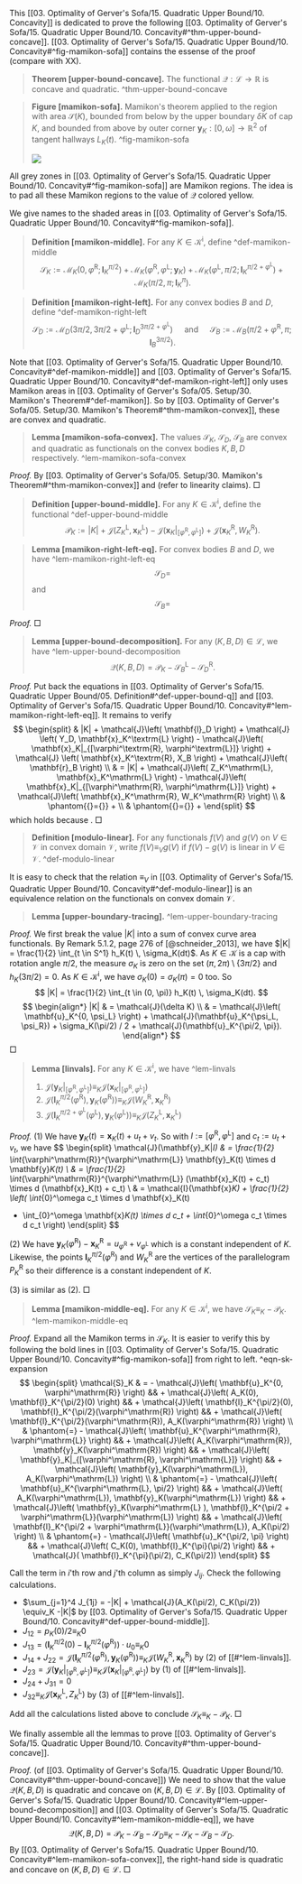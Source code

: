 This [[03. Optimality of Gerver's Sofa/15. Quadratic Upper Bound/10. Concavity]] is dedicated to prove the following [[03. Optimality of Gerver's Sofa/15. Quadratic Upper Bound/10. Concavity#^thm-upper-bound-concave]]. [[03. Optimality of Gerver's Sofa/15. Quadratic Upper Bound/10. Concavity#^fig-mamikon-sofa]] contains the essense of the proof (compare with XX).

> __Theorem [upper-bound-concave].__ The functional $\mathcal{Q} : \mathcal{L} \to \mathbb{R}$ is concave and quadratic. ^thm-upper-bound-concave

> __Figure [mamikon-sofa].__ Mamikon's theorem applied to the region with area $\mathcal{S}(K)$, bounded from below by the upper boundary $\delta K$ of cap $K$, and bounded from above by outer corner $\mathbf{y}_K : [0, \omega] \to \mathbb{R}^2$ of tangent hallways $L_K(t)$. ^fig-mamikon-sofa
> 
> ![](images/sofaMamikon.svg)

All grey zones in [[03. Optimality of Gerver's Sofa/15. Quadratic Upper Bound/10. Concavity#^fig-mamikon-sofa]] are Mamikon regions. The idea is to pad all these Mamikon regions to the value of $\mathcal{Q}$ colored yellow. 

We give names to the shaded areas in [[03. Optimality of Gerver's Sofa/15. Quadratic Upper Bound/10. Concavity#^fig-mamikon-sofa]].

> __Definition [mamikon-middle].__ For any $K \in \mathcal{K}^\mathrm{i}$, define ^def-mamikon-middle
$$
\mathcal{S}_K := \mathcal{M}_K\left( 0, \varphi^\mathrm{R}; \mathbf{l}_K^{\pi/2} \right) + 
\mathcal{M}_K\left( \varphi^\mathrm{R}, \varphi^\mathrm{L}; \mathbf{y}_K \right) + 
\mathcal{M}_K\left( \varphi^\mathrm{L}, \pi/2; \mathbf{l}_K^{\pi/2 + \varphi^\mathrm{L}} \right) + 
\mathcal{M}_K\left( \pi/2, \pi; \mathbf{l}_K^{\pi} \right).
$$

> __Definition [mamikon-right-left].__ For any convex bodies $B$ and $D$, define ^def-mamikon-right-left
$$
\mathcal{S}_D := \mathcal{M}_D\left( 3\pi/2, 3\pi/2 + \varphi^\mathrm{L}; \mathbf{l}_D^{3\pi/2 + \varphi^\mathrm{L}} \right) \quad \text{ and } \quad
\mathcal{S}_B := \mathcal{M}_B\left( \pi/2 + \varphi^\mathrm{R}, \pi; \mathbf{l}_B^{3\pi/2} \right).
$$

Note that [[03. Optimality of Gerver's Sofa/15. Quadratic Upper Bound/10. Concavity#^def-mamikon-middle]] and [[03. Optimality of Gerver's Sofa/15. Quadratic Upper Bound/10. Concavity#^def-mamikon-right-left]] only uses Mamikon areas in [[03. Optimality of Gerver's Sofa/05. Setup/30. Mamikon's Theorem#^def-mamikon]]. So by [[03. Optimality of Gerver's Sofa/05. Setup/30. Mamikon's Theorem#^thm-mamikon-convex]], these are convex and quadratic.

> __Lemma [mamikon-sofa-convex].__ The values $\mathcal{S}_K$, $\mathcal{S}_D$, $\mathcal{S}_B$ are convex and quadratic as functionals on the convex bodies $K, B, D$ respectively. ^lem-mamikon-sofa-convex

_Proof._ By [[03. Optimality of Gerver's Sofa/05. Setup/30. Mamikon's Theorem#^thm-mamikon-convex]] and (refer to linearity claims). □

> __Definition [upper-bound-middle].__ For any $K \in \mathcal{K}^\mathrm{i}$, define the functional ^def-upper-bound-middle
$$
\mathcal{P}_K := |K| + \mathcal{J}\left( Z_K^\mathrm{L}, \mathbf{x}_K^\mathrm{L} \right) -  \mathcal{J}\left( \mathbf{x}_K|_{[\varphi^\mathrm{R}, \varphi^\mathrm{L}]} \right) + \mathcal{J}\left( \mathbf{x}_K^\mathrm{R}, W_K^\mathrm{R} \right).
$$

> __Lemma [mamikon-right-left-eq].__ For convex bodies $B$ and $D$, we have ^lem-mamikon-right-left-eq
$$
\mathcal{S}_D = 
$$
> and
$$
\mathcal{S}_B =
$$

_Proof._  □

> __Lemma [upper-bound-decomposition].__ For any $(K, B, D) \in \mathcal{L}$, we have ^lem-upper-bound-decomposition
$$
\mathcal{Q}(K, B, D) = \mathcal{P}_K - \mathcal{S}_B^\mathrm{L} - \mathcal{S}_D^\mathrm{R}.
$$

_Proof._ Put back the equations in [[03. Optimality of Gerver's Sofa/15. Quadratic Upper Bound/05. Definition#^def-upper-bound-q]] and [[03. Optimality of Gerver's Sofa/15. Quadratic Upper Bound/10. Concavity#^lem-mamikon-right-left-eq]]. It remains to verify
$$
\begin{split}
& |K| + \mathcal{J}\left( \mathbf{l}_D \right) + \mathcal{J} \left( Y_D,   \mathbf{x}_K^\textrm{L} \right) - \mathcal{J}\left( \mathbf{x}_K|_{[\varphi^\textrm{R}, \varphi^\textrm{L}]} \right) + \mathcal{J} \left( \mathbf{x}_K^\textrm{R}, X_B \right)  + \mathcal{J}\left( \mathbf{r}_B \right) \\
& = |K| + \mathcal{J}\left( Z_K^\mathrm{L}, \mathbf{x}_K^\mathrm{L} \right) -  \mathcal{J}\left( \mathbf{x}_K|_{[\varphi^\mathrm{R}, \varphi^\mathrm{L}]} \right) + \mathcal{J}\left( \mathbf{x}_K^\mathrm{R}, W_K^\mathrm{R} \right) \\
& \phantom{{}={}} + \\
& \phantom{{}={}} + 
\end{split}
$$
which holds because . □

> __Definition [modulo-linear].__ For any functionals $f(V)$ and $g(V)$ on $V \in\mathcal{V}$ in convex domain $\mathcal{V}$, write $f(V) \equiv_V g(V)$ if $f(V) - g(V)$ is linear in $V \in \mathcal{V}$. ^def-modulo-linear

It is easy to check that the relation $\equiv_V$ in [[03. Optimality of Gerver's Sofa/15. Quadratic Upper Bound/10. Concavity#^def-modulo-linear]] is an equivalence relation on the functionals on convex domain $\mathcal{V}$.

> __Lemma [upper-boundary-tracing].__  ^lem-upper-boundary-tracing

_Proof._ We first break the value $|K|$ into a sum of convex curve area functionals. By Remark 5.1.2, page 276 of [@schneider_2013], we have $|K| = \frac{1}{2} \int_{t \in S^1} h_K(t) \, \sigma_K(dt)$. As $K \in \mathcal{K}$ is a cap with rotation angle $\pi/2$, the measure $\sigma_K$ is zero on the set $(\pi, 2\pi) \setminus \left\{ 3\pi/2 \right\}$ and $h_K(3\pi/2) = 0$. As $K \in \mathcal{K}^\mathrm{i}$, we have $\sigma_K(0) = \sigma_K(\pi) = 0$ too. So
$$
|K| = \frac{1}{2} \int_{t \in (0, \pi)} h_K(t) \, \sigma_K(dt).
$$
$$
\begin{align*}
|K| & = \mathcal{J}(\delta K) \\
& = \mathcal{J}\left( \mathbf{u}_K^{0, \psi_L} \right)  + \mathcal{J}(\mathbf{u}_K^{\psi_L, \psi_R}) + \sigma_K(\pi/2) / 2 + \mathcal{J}(\mathbf{u}_K^{\pi/2, \pi}).
\end{align*}
$$
 □

> __Lemma [linvals].__ For any $K \in \mathcal{K}^\mathrm{i}$, we have ^lem-linvals
> 
> 1. $\mathcal{J}\left( \mathbf{y}_K|_{[\varphi^\mathrm{R}, \varphi^\mathrm{L}]} \right) \equiv_K \mathcal{J}\left( \mathbf{x}_K|_{[\varphi^\mathrm{R}, \varphi^\mathrm{L}]} \right)$
> 2. $\mathcal{J}\left( \mathbf{l}_K^{\pi/2}(\varphi^\mathrm{R}), \mathbf{y}_K(\varphi^\mathrm{R}) \right) \equiv_K \mathcal{J}\left( W_K^\mathrm{R}, \mathbf{x}_K^\mathrm{R} \right)$
> 3. $\mathcal{J}\left( \mathbf{l}_K^{\pi/2 + \varphi^\mathrm{L}}(\varphi^\mathrm{L}), \mathbf{y}_K(\varphi^\mathrm{L}) \right) \equiv_K \mathcal{J}\left( Z_K^\mathrm{L}, \mathbf{x}_K^\mathrm{L} \right)$

_Proof._ (1) We have $\mathbf{y}_K(t) = \mathbf{x}_K(t) + u_t + v_t$. So with $I := \left[ \varphi^\mathrm{R}, \varphi^\mathrm{L} \right]$ and $c_t := u_t + v_t$, we have
$$
\begin{split}
\mathcal{J}(\mathbf{y}_K|_I) & = \frac{1}{2} \int_{\varphi^\mathrm{R}}^{\varphi^\mathrm{L}} \mathbf{y}_K(t) \times d \mathbf{y}_K(t) \\
& = \frac{1}{2} \int_{\varphi^\mathrm{R}}^{\varphi^\mathrm{L}} (\mathbf{x}_K(t) + c_t) \times d (\mathbf{x}_K(t) + c_t)  \\
& = \mathcal{I}(\mathbf{x}_K) + \frac{1}{2} \left( \int_{0}^\omega c_t \times d \mathbf{x}_K(t) 
+ \int_{0}^\omega \mathbf{x}_K(t) \times d c_t + \int_{0}^\omega c_t \times d c_t \right) 
\end{split}
$$

(2) We have $\mathbf{y}_K(\varphi^\mathrm{R}) - \mathbf{x}_K^\mathrm{R} = u_{\varphi^\mathrm{R}} + v_{\varphi^\mathrm{L}}$ which is a constant independent of $K$. Likewise, the points $\mathbf{l}_K^{\pi/2}(\varphi^\mathrm{R})$ and $W_K^\mathrm{R}$ are the vertices of the parallelogram $P_K^\mathrm{R}$ so their difference is a constant independent of $K$.

(3) is similar as (2). □

> __Lemma [mamikon-middle-eq].__ For any $K \in \mathcal{K}^\mathrm{i}$, we have $\mathcal{S}_K \equiv_K - \mathcal{P}_K$. ^lem-mamikon-middle-eq

_Proof._ Expand all the Mamikon terms in $\mathcal{S}_K$. It is easier to verify this by following the bold lines in [[03. Optimality of Gerver's Sofa/15. Quadratic Upper Bound/10. Concavity#^fig-mamikon-sofa]] from right to left. ^eqn-sk-expansion
$$
\begin{split}
\mathcal{S}_K
& = - \mathcal{J}\left( \mathbf{u}_K^{0, \varphi^\mathrm{R}} \right) && +
\mathcal{J}\left( A_K(0), \mathbf{l}_K^{\pi/2}(0) \right) && + 
\mathcal{J}\left( \mathbf{l}_K^{\pi/2}(0), \mathbf{l}_K^{\pi/2}(\varphi^\mathrm{R}) \right) && + 
\mathcal{J}\left( \mathbf{l}_K^{\pi/2}(\varphi^\mathrm{R}), A_K(\varphi^\mathrm{R}) \right) 
\\
& \phantom{=} -
\mathcal{J}\left( \mathbf{u}_K^{\varphi^\mathrm{R}, \varphi^\mathrm{L}} \right) && +
\mathcal{J}\left( A_K(\varphi^\mathrm{R}), \mathbf{y}_K(\varphi^\mathrm{R}) \right) && + 
\mathcal{J}\left( \mathbf{y}_K|_{[\varphi^\mathrm{R}, \varphi^\mathrm{L}]} \right) && +
\mathcal{J}\left( \mathbf{y}_K(\varphi^\mathrm{L}), A_K(\varphi^\mathrm{L}) \right)
\\
& \phantom{=} - 
\mathcal{J}\left( \mathbf{u}_K^{\varphi^\mathrm{L}, \pi/2} \right) && + 
\mathcal{J}\left( A_K(\varphi^\mathrm{L}), \mathbf{y}_K(\varphi^\mathrm{L}) \right) && +
\mathcal{J}\left( \mathbf{y}_K(\varphi^\mathrm{L} ), \mathbf{l}_K^{\pi/2 + \varphi^\mathrm{L}}(\varphi^\mathrm{L}) \right) && +
\mathcal{J}\left( \mathbf{l}_K^{\pi/2 + \varphi^\mathrm{L}}(\varphi^\mathrm{L}), A_K(\pi/2) \right)
\\
& \phantom{=} - 
\mathcal{J}\left( \mathbf{u}_K^{\pi/2, \pi} \right) && + 
\mathcal{J}\left( C_K(0), \mathbf{l}_K^{\pi}(\pi/2) \right) && +
\mathcal{J}( \mathbf{l}_K^{\pi}(\pi/2), C_K(\pi/2)) 
\end{split}
$$

Call the term in $i$'th row and $j$'th column as simply $J_{ij}$. Check the following calculations.

- $\sum_{j=1}^4 J_{1j} = -|K| + \mathcal{J}(A_K(\pi/2), C_K(\pi/2)) \equiv_K -|K|$ by [[03. Optimality of Gerver's Sofa/15. Quadratic Upper Bound/10. Concavity#^def-upper-bound-middle]].
- $J_{12} = p_K(0) / 2 \equiv_K 0$
- $J_{13} = \left( \mathbf{l}_K^{\pi/2}(0) -  \mathbf{l}_K^{\pi/2}(\varphi^\mathrm{R}) \right) \cdot u_0 \equiv_K 0$
- $J_{14} + J_{22} = \mathcal{J}\left( \mathbf{l}_K^{\pi/2}(\varphi^\mathrm{R}), \mathbf{y}_K(\varphi^\mathrm{R}) \right) \equiv_K \mathcal{J}\left( W_K^\mathrm{R}, \mathbf{x}_K^\mathrm{R} \right)$ by (2) of [[#^lem-linvals]].
- $J_{23} = \mathcal{J}\left( \mathbf{y}_K|_{[\varphi^\mathrm{R}, \varphi^\mathrm{L}]} \right) \equiv_K \mathcal{J}\left( \mathbf{x}_K|_{[\varphi^\mathrm{R}, \varphi^\mathrm{L}]} \right)$ by (1) of [[#^lem-linvals]].
- $J_{24} + J_{31} = 0$
- $J_{32} \equiv_K \mathcal{J}(\mathbf{x}_K^\mathrm{L}, Z_K^\mathrm{L})$ by (3) of [[#^lem-linvals]].

Add all the calculations listed above to conclude $\mathcal{S}_K \equiv_K - \mathcal{P}_K$. □

We finally assemble all the lemmas to prove [[03. Optimality of Gerver's Sofa/15. Quadratic Upper Bound/10. Concavity#^thm-upper-bound-concave]].

_Proof._ (of [[03. Optimality of Gerver's Sofa/15. Quadratic Upper Bound/10. Concavity#^thm-upper-bound-concave]]) We need to show that the value $\mathcal{Q}(K, B, D)$ is quadratic and concave on $(K, B, D) \in \mathcal{L}$. By [[03. Optimality of Gerver's Sofa/15. Quadratic Upper Bound/10. Concavity#^lem-upper-bound-decomposition]] and [[03. Optimality of Gerver's Sofa/15. Quadratic Upper Bound/10. Concavity#^lem-mamikon-middle-eq]], we have
$$
\mathcal{Q}(K, B, D) = \mathcal{P}_K - \mathcal{S}_B - \mathcal{S}_D \equiv_K - \mathcal{S}_K - \mathcal{S}_B - \mathcal{S}_D.
$$
By [[03. Optimality of Gerver's Sofa/15. Quadratic Upper Bound/10. Concavity#^lem-mamikon-sofa-convex]], the right-hand side is quadratic and concave on $(K, B, D) \in \mathcal{L}$. □